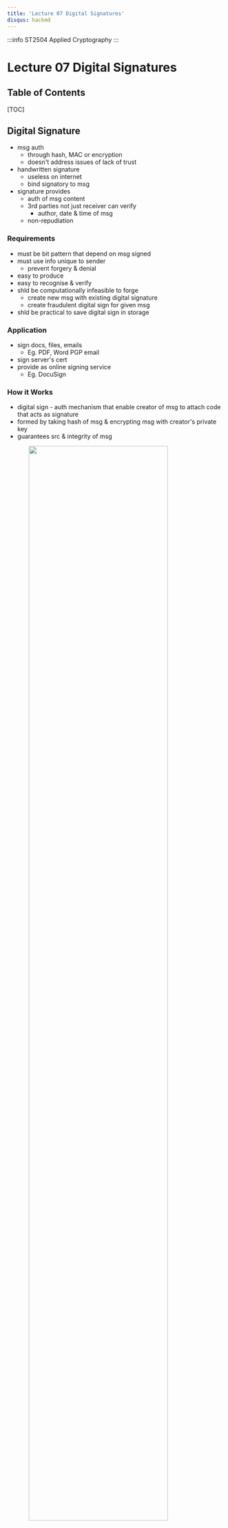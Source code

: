 ```yaml
---
title: 'Lecture 07 Digital Signatures'
disqus: hackmd
---
```


:::info
ST2504 Applied Cryptography
:::

Lecture 07 Digital Signatures
===

<style>
img{
/*     border: 2px solid red; */
    margin-left: auto;
    margin-right: auto;
    width: 80%;
    display: block;
}
</style>


## Table of Contents

[TOC]

Digital Signature
---
- msg auth
    - through hash, MAC or encryption
    - doesn't address issues of lack of trust
- handwritten signature
    - useless on internet
    - bind signatory to msg
- signature provides
    - auth of msg content
    - 3rd parties not just receiver can verify
        - author, date & time of msg
    - non-repudiation

### Requirements
- must be bit pattern that depend on msg signed
- must use info unique to sender
    - prevent forgery & denial
- easy to produce
- easy to recognise & verify
- shld be computationally infeasible to forge
    - create new msg with existing digital signature
    - create fraudulent digital sign for given msg
- shld be practical to save digital sign in storage

### Application
- sign docs, files, emails
    - Eg. PDF, Word PGP email
- sign server's cert
- provide as online signing service
    - Eg. DocuSign

### How it Works
- digital sign - auth mechanism that enable creator of msg to attach code that acts as signature
- formed by taking hash of msg & encrypting msg with creator's private key
- guarantees src & integrity of msg

![](https://i.imgur.com/a9I7HgB.png)


Types of Digital Signatures
---
### Direct Digital Signatures
- involve only sender & receiver
    - assumed
        - sender & receiver have own key pairs - private & public
        - receiver has sender's pub key
        - sender has receiver's pub key
- sign 1st then encrypt msg & signature
    - digital sign made by sender's private key either
        - sign/encrypt entire msg
        - sign/encrypt hash only
            - for efficiency of scheme
- encrypt using receiver's pub key
    - validity of signature depends on sender's private key
        - sender may deny sending msg
            - private key stolen
        - timestamp on msg not useful
            - msg might be back dated

![](https://i.imgur.com/33eo7w9.png)

### Arbitrated Digital Signatures
- implementing arbitrated digital signature invites 3rd pt into process called __trusted arbiter__
- use of arbiter (trusted 3rd pt)
    - arbiter receive signed msgs from sender
    - validate content & origin from subj, msg & signature
    - arbiter dated msg & indicated that msg verified
    - sent to recipients
- arbiter may/may not see msg
- suitable lvl of trust in arbiter needed
- implemented with priv & pub key encryption
    - need
        - complete trust from both sender & receiver that arbiter wont only time-stamp & forward doc as instructed but also not alter data
        - prevent sender from disowning msg


Digital Signature Schemes
---
### Mechanism of Signature Schemes
- 3 algos
    - key gen algo
        - randomly select key pair
    - signature algo
        - msg + priv key = signature
    - signature verification algo
        - pub key + signature = true/false (validated/not validated)

### Digital Signature Standard (DSS)
- US gov pproved signature scheme
    - designed by NIST & NSA in early 90s
    - published as FIPS-186 in 1991
        - FIPS 186-2 (2000) inclludes alt RSA & elliptic curve signature variants
    - revised in 1993, 1996 & 2000
- uses SHA hash algo
- DSS is standard, DSA is algo

### Digital Signature Algorithm (DSA)
- based on asymmetric key algo
- digital signature scheme
    - 320bit signature (length of sign)
    - 512-1024 bit security key
- smaller & faster than RSA
- security > discrete logarithm (computationally hard prob)

![](https://i.imgur.com/7RfLVLr.png)


#### Key Generation
- by signing person

![](https://i.imgur.com/a6pK4Gf.png)

![](https://i.imgur.com/4ctIoHF.png)

#### Signing
![](https://i.imgur.com/fCUaOxQ.png)

#### Verification
![](https://i.imgur.com/BfJ64Kj.png)

![](https://i.imgur.com/cOVrW9w.png)


Summary
---
![](https://i.imgur.com/yk8db2y.png)





###### tags: `ACG SEM 2` `DISM SEM 2` `School` `Notes`
